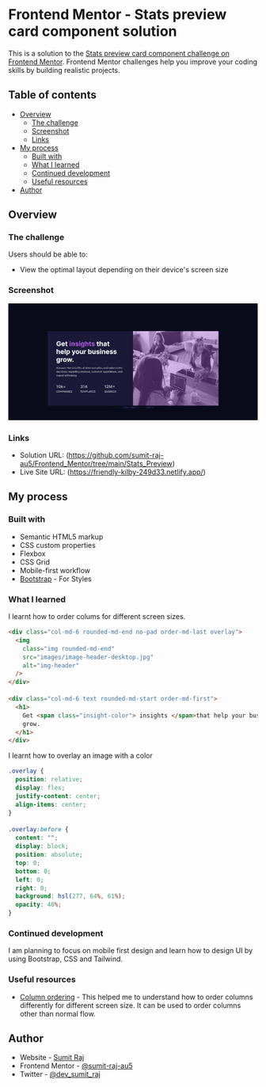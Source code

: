 # Frontend Mentor - Stats preview card component solution

This is a solution to the [Stats preview card component challenge on Frontend Mentor](https://www.frontendmentor.io/challenges/stats-preview-card-component-8JqbgoU62). Frontend Mentor challenges help you improve your coding skills by building realistic projects.

## Table of contents

- [Overview](#overview)
  - [The challenge](#the-challenge)
  - [Screenshot](#screenshot)
  - [Links](#links)
- [My process](#my-process)
  - [Built with](#built-with)
  - [What I learned](#what-i-learned)
  - [Continued development](#continued-development)
  - [Useful resources](#useful-resources)
- [Author](#author)

## Overview

### The challenge

Users should be able to:

- View the optimal layout depending on their device's screen size

### Screenshot

![](./images/Screenshot.png)

### Links

- Solution URL: (https://github.com/sumit-raj-au5/Frontend_Mentor/tree/main/Stats_Preview)
- Live Site URL: (https://friendly-kilby-249d33.netlify.app/)

## My process

### Built with

- Semantic HTML5 markup
- CSS custom properties
- Flexbox
- CSS Grid
- Mobile-first workflow
- [Bootstrap](https://getbootstrap.com/) - For Styles

### What I learned

I learnt how to order colums for different screen sizes.

```html
<div class="col-md-6 rounded-md-end no-pad order-md-last overlay">
  <img
    class="img rounded-md-end"
    src="images/image-header-desktop.jpg"
    alt="img-header"
  />
</div>

<div class="col-md-6 text rounded-md-start order-md-first">
  <h1>
    Get <span class="insight-color"> insights </span>that help your business
    grow.
  </h1>
</div>
```

I learnt how to overlay an image with a color

```css
.overlay {
  position: relative;
  display: flex;
  justify-content: center;
  align-items: center;
}

.overlay:before {
  content: "";
  display: block;
  position: absolute;
  top: 0;
  bottom: 0;
  left: 0;
  right: 0;
  background: hsl(277, 64%, 61%);
  opacity: 40%;
}
```

### Continued development

I am planning to focus on mobile first design and learn how to design UI by using Bootstrap, CSS and Tailwind.

### Useful resources

- [Column ordering](https://getbootstrap.com/docs/5.0/layout/columns/#order-classes) - This helped me to understand how to order columns differently for different screen size. It can be used to order columns other than normal flow.

## Author

- Website - [Sumit Raj](#)
- Frontend Mentor - [@sumit-raj-au5](https://www.frontendmentor.io/profile/sumit-raj-au5)
- Twitter - [@dev_sumit_raj](https://www.twitter.com/@dev_sumit_raj)
